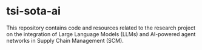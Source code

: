# tsi-sota-ai
This repository contains code and resources related to the research project on the integration of Large Language Models (LLMs) and AI-powered agent networks in Supply Chain Management (SCM).

